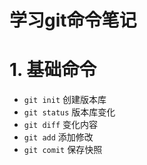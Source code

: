# 学习git命令笔记
# 1. 基础命令
+ `git init` 创建版本库
+ `git status` 版本库变化
+ `git diff` 变化内容
+ `git add` 添加修改
+ `git comit` 保存快照
